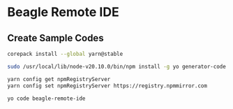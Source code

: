 # Beagle Remote IDE

## Create Sample Codes

```bash
corepack install --global yarn@stable

sudo /usr/local/lib/node-v20.10.0/bin/npm install -g yo generator-code --registry=https://registry.npmmirror.com

yarn config get npmRegistryServer
yarn config set npmRegistryServer https://registry.npmmirror.com

yo code beagle-remote-ide
```
